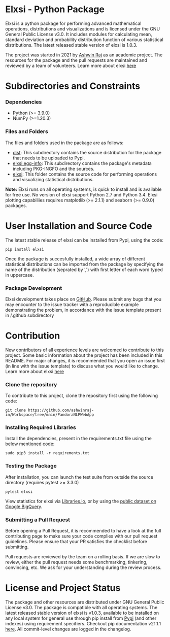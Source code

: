 # Elxsi - Python Package
Elxsi is a python package for performing advanced mathematical operations, distributions and visualizations and is licensed under the GNU General Public License v3.0. It includes modules for calculating mean, standard deviation and probability distribution function of various statistical distributions. The latest released stable version of elxsi is 1.0.3.

The project was started in 2021 by [Ashwin Raj](https://www.github.com/ashwinraj-in) as an academic project. The resources for the package and the pull requests are maintained and reviewed by a team of volunteers. Learn more about elxsi [here](https://pypi.org/project/elxsi/)

# Subdirectories and Constraints
### Dependencies
- Python (>= 3.9.0)
- NumPy (>=1.20.3)

### Files and Folders
The files and folders used in the package are as follows:
- [dist](https://github.com/WorkspaceDevelopers/elxsi/tree/main/dist): This subdirectory contains the source distribution for the package that needs to be uploaded to Pypi.
- [elxsi.egg-info](https://github.com/WorkspaceDevelopers/elxsi/tree/main/elxsi.egg-info): This subdirectory contains the package's metadata including PKG-INGFO and the sources.
- [elxsi](https://github.com/WorkspaceDevelopers/elxsi/tree/main/elxsi): This folder contains the source code for performing operations and visualizing statistical distributions.

**Note:**
Elxsi runs on all operating systems, is quick to install and is available for free use. No version of elxsi support Python 2.7 and Python 3.4. Elxsi plotting capabiliies requires matplotlib (>= 2.1.1) and seaborn (>= 0.9.0) packages.

# User Installation and Source Code
The latest stable release of elxsi can be installed from Pypi, using the code:
```
pip install elxsi
```
Once the package is succesfully installed, a wide array of different statistical distributions can be imported from the package by specifying the name of the distribution (seprated by ',') with first letter of each word typed in uppercase.

### Package Development
Elxsi development takes place on [GitHub](https://github.com/WorkspaceDevelopers/elxsi). Please submit any bugs that you may encounter to the issue tracker with a reproducible example demonstrating the problem, in accordance with the issue template present in /.github subdirectory

# Contribution
New contributors of all experience levels are welcomed to contribute to this project. Some basic information about the project has been included in this README. For major changes, it is recommended that you open an issue first (in line with the issue template) to discuss what you would like to change. Learn more about elxsi [here](https://pypi.org/project/elxsi/)

### Clone the repository
To contribute to this project, clone the repository first using the following code:
```
git clone https://github.com/ashwinraj-in/Workspace/tree/main/PandoraNLPWebApp
```
### Installing Required Libraries
Install the dependencies, present in the requirements.txt file using the below mentioned code:
```
sudo pip3 install -r requirements.txt
```
### Testing the Package
After installation, you can launch the test suite from outside the source directory (requires pytest >= 3.3.0)
```
pytest elxsi
```
View statistics for elxsi via [Libraries.io](https://libraries.io/pypi/elxsi), or by using the [public dataset on Google BigQuery](https://packaging.python.org/guides/analyzing-pypi-package-downloads/).

### Submitting a Pull Request
Before opening a Pull Request, it is recommended to have a look at the full contributing page to make sure your code complies with our pull request guidelines. Please ensure that your PR satisfies the checklist before submitting.

Pull requests are reviewed by the team on a rolling basis. If we are slow to review, either the pull request needs some benchmarking, tinkering, convincing, etc. We ask for your understanding during the review process.

# License and Project Status
The package and other resources are distributed under GNU General Public License v3.0. The package is compatible with all operating systems. The latest released stable version of elxsi is v1.0.3, available to be installed on any local system for general use through pip install from [Pypi](https://pypi.org/project/elxsi/) (and other indexes) using requirement specifiers. Checkout pip documentation v21.1.1 [here](https://pip.pypa.io/en/stable/). All commit-level changes are logged in the changelog.
